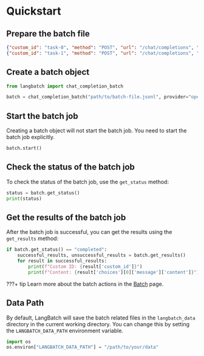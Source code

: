 # Quickstart

## Prepare the batch file

```json title="batch-file.jsonl"
{"custom_id": "task-0", "method": "POST", "url": "/chat/completions", "body": {"model": "gpt-4o", "messages": [{"role": "system", "content": "You are an AI assistant that helps people find information."}, {"role": "user", "content": "When was Microsoft founded?"}]}}
{"custom_id": "task-1", "method": "POST", "url": "/chat/completions", "body": {"model": "gpt-4o", "messages": [{"role": "system", "content": "You are an AI assistant that helps people find information."}, {"role": "user", "content": "When was the first XBOX released?"}]}}
```

## Create a batch object
```python
from langbatch import chat_completion_batch

batch = chat_completion_batch("path/to/batch-file.jsonl", provider="openai")
```

## Start the batch job

Creating a batch object will not start the batch job. You need to start the batch job explicitly.

```python
batch.start()
```

## Check the status of the batch job
To check the status of the batch job, use the `get_status` method:

```python
status = batch.get_status()
print(status)
```

## Get the results of the batch job
After the batch job is successful, you can get the results using the `get_results` method:

```python
if batch.get_status() == "completed":
    successful_results, unsuccessful_results = batch.get_results()
    for result in successful_results:
        print(f"Custom ID: {result['custom_id']}")
        print(f"Content: {result['choices'][0]['message']['content']}")
```

???+ tip
    Learn more about the batch actions in the [Batch](../concepts/types/batch.md) page.

## Data Path

By default, LangBatch will save the batch related files in the `langbatch_data` directory in the current working directory. You can change this by setting the `LANGBATCH_DATA_PATH` environment variable.

```python
import os
os.environ["LANGBATCH_DATA_PATH"] = "/path/to/your/data"
```